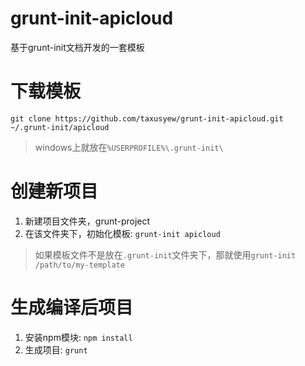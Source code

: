 grunt-init-apicloud
========================
基于grunt-init文档开发的一套模板

# 下载模板
`git clone https://github.com/taxusyew/grunt-init-apicloud.git ~/.grunt-init/apicloud`
> windows上就放在`%USERPROFILE%\.grunt-init\`

# 创建新项目
1. 新建项目文件夹，grunt-project
2. 在该文件夹下，初始化模板: `grunt-init apicloud`

> 如果模板文件不是放在`.grunt-init`文件夹下，那就使用`grunt-init /path/to/my-template`

# 生成编译后项目
1. 安装npm模块: `npm install`
2. 生成项目: `grunt`